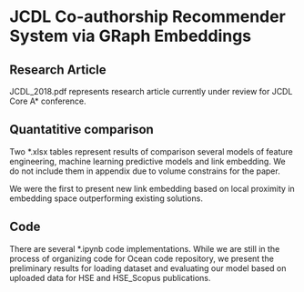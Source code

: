 # JCDL Co-authorship Recommender System via GRaph Embeddings

## Research Article
JCDL_2018.pdf represents research article currently under review for JCDL Core A* conference.

## Quantatitive comparison
Two *.xlsx tables represent results of comparison several models of feature engineering, machine learning predictive models and link embedding.
We do not include them in appendix due to volume constrains for the paper.

We were the first to present new link embedding based on local proximity in embedding space outperforming existing solutions.

## Code
There are several *.ipynb code implementations. While we are still in the process of organizing code for Ocean code repository, we present the preliminary results for loading dataset and evaluating our model based on uploaded data for HSE and HSE_Scopus publications.